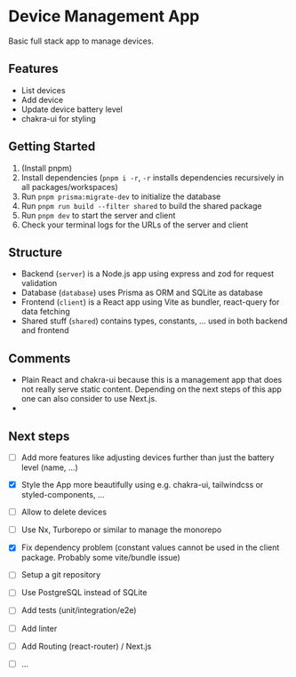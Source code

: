 # Device Management App

Basic full stack app to manage devices.

## Features

-   List devices
-   Add device
-   Update device battery level
-   chakra-ui for styling

## Getting Started

1. (Install pnpm)
2. Install dependencies (`pnpm i -r`, `-r` installs dependencies recursively in all packages/workspaces)
3. Run `pnpm prisma:migrate-dev` to initialize the database
4. Run `pnpm run build --filter shared` to build the shared package 
5. Run `pnpm dev` to start the server and client
6. Check your terminal logs for the URLs of the server and client

## Structure

-   Backend (`server`) is a Node.js app using express and zod for request validation
-   Database (`database`) uses Prisma as ORM and SQLite as database
-   Frontend (`client`) is a React app using Vite as bundler, react-query for data fetching
-   Shared stuff (`shared`) contains types, constants, ... used in both backend and frontend

## Comments

-   Plain React and chakra-ui because this is a management app that does not really serve static content. Depending on the next steps of this app one can also consider to use Next.js.
-   

## Next steps

- [ ] Add more features like adjusting devices further than just the battery level (name, ...)
- [x] Style the App more beautifully using e.g. chakra-ui, tailwindcss or styled-components, ...
- [ ] Allow to delete devices
- [ ] Use Nx, Turborepo or similar to manage the monorepo
- [x] Fix dependency problem (constant values cannot be used in the client package. Probably some vite/bundle issue)
- [ ] Setup a git repository
- [ ] Use PostgreSQL instead of SQLite
- [ ] Add tests (unit/integration/e2e)
- [ ] Add linter
- [ ] Add Routing (react-router) / Next.js
- [ ] ...

